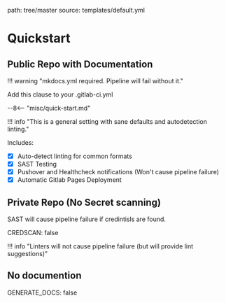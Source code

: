 path: tree/master
source: templates/default.yml

# Quickstart

## Public Repo with Documentation

!!! warning "mkdocs.yml required. Pipeline will fail without it."

Add this clause to your .gitlab-ci.yml

--8<-- "misc/quick-start.md"

!!! info "This is a general setting with sane defaults and autodetection linting."

Includes:

- [X] Auto-detect linting for common formats
- [X] SAST Testing
- [X] Pushover and Healthcheck notifications (Won't cause pipeline failure)
- [X] Automatic Gitlab Pages Deployment

## Private Repo (No Secret scanning)

SAST will cause pipeline failure if credintisls are found.

CREDSCAN: false

!!! info "Linters will not cause pipeline failure (but will provide lint suggestions)"

## No documention

GENERATE_DOCS: false